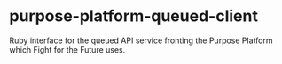 # purpose-platform-queued-client
Ruby interface for the queued API service fronting the Purpose Platform which Fight for the Future uses.
